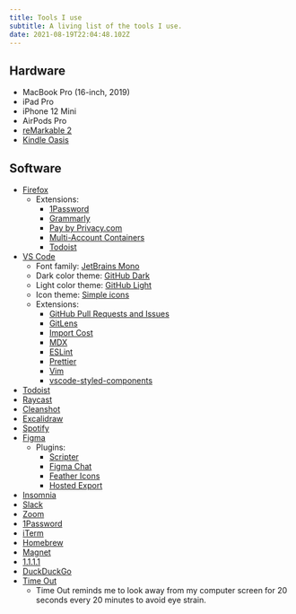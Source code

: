 ```yaml
---
title: Tools I use
subtitle: A living list of the tools I use.
date: 2021-08-19T22:04:48.102Z
---
```

## Hardware

* MacBook Pro (16-inch, 2019)
* iPad Pro
* iPhone 12 Mini
* AirPods Pro
* [reMarkable 2](https://remarkable.com/store/remarkable-2)
* [Kindle Oasis](https://www.amazon.com/All-new-Kindle-Oasis-now-with-adjustable-warm-light/dp/B07F7TLZF4)

## Software

* [Firefox](https://www.mozilla.org/en-US/firefox/new/)
  * Extensions:
    * [1Password](https://1password.com/downloads/mac/#browsers)
    * [Grammarly](https://www.grammarly.com/)
    * [Pay by Privacy.com](https://privacy.com/)
    * [Multi-Account Containers](https://github.com/mozilla/multi-account-containers#readme)
    * [Todoist](https://todoist.com/)
* [VS Code](https://code.visualstudio.com/)
  * Font family: [JetBrains Mono](https://www.jetbrains.com/lp/mono/)
  * Dark color theme: [GitHub Dark](https://marketplace.visualstudio.com/items?itemName=GitHub.github-vscode-theme)
  * Light color theme: [GitHub Light](https://marketplace.visualstudio.com/items?itemName=GitHub.github-vscode-theme)
  * Icon theme: [Simple icons](https://marketplace.visualstudio.com/items?itemName=LaurentTreguier.vscode-simple-icons)
  * Extensions:
    * [GitHub Pull Requests and Issues](https://marketplace.visualstudio.com/items?itemName=GitHub.vscode-pull-request-github)
    * [GitLens](https://marketplace.visualstudio.com/items?itemName=eamodio.gitlens)
    * [Import Cost](https://marketplace.visualstudio.com/items?itemName=wix.vscode-import-cost)
    * [MDX](https://marketplace.visualstudio.com/items?itemName=silvenon.mdx)
    * [ESLint](https://marketplace.visualstudio.com/items?itemName=dbaeumer.vscode-eslint)
    * [Prettier](https://marketplace.visualstudio.com/items?itemName=esbenp.prettier-vscode)
    * [Vim](https://marketplace.visualstudio.com/items?itemName=vscodevim.vim)
    * [vscode-styled-components](https://marketplace.visualstudio.com/items?itemName=jpoissonnier.vscode-styled-components)
* [Todoist](https://todoist.com/)
* [Raycast](https://www.raycast.com/)
* [Cleanshot](https://cleanshot.com/)
* [Excalidraw](https://excalidraw.com/)
* [Spotify](https://www.spotify.com/)
* [Figma](https://www.figma.com/)
  * Plugins:
    * [Scripter](https://www.figma.com/community/plugin/757836922707087381/Scripter)
    * [Figma Chat](https://www.figma.com/community/plugin/742073255743594050/Figma-Chat)
    * [Feather Icons](https://www.figma.com/community/plugin/744047966581015514/Feather-Icons)
    * [Hosted Export](https://www.figma.com/community/plugin/886688414738743606/Hosted-Export)
* [Insomnia](https://insomnia.rest/)
* [Slack](https://slack.com/)
* [Zoom](https://zoom.us)
* [1Password](https://1password.com/)
* [iTerm](https://www.iterm2.com/)
* [Homebrew](https://brew.sh/)
* [Magnet](https://magnet.crowdcafe.com/)
* [1.1.1.1](https://1.1.1.1/)
* [DuckDuckGo](https://duckduckgo.com/)
* [Time Out](https://apps.apple.com/us/app/time-out-break-reminders/id402592703?mt=12)
  * Time Out reminds me to look away from my computer screen for 20 seconds every 20 minutes to avoid eye strain.